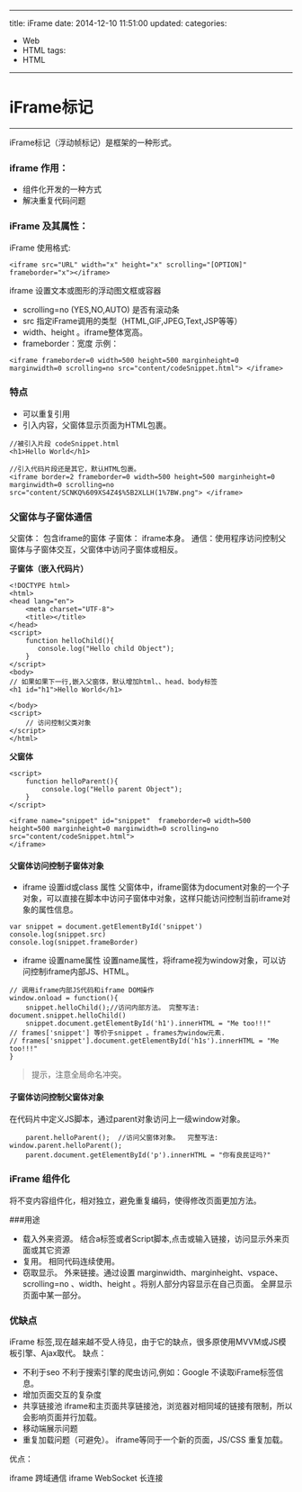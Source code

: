 ﻿----
title: iFrame
date: 2014-12-10 11:51:00
updated:
categories: 
- Web
- HTML
tags:
- HTML
----

iFrame标记
===

---

iFrame标记（浮动帧标记）是框架的一种形式。 

### iframe 作用：
* 组件化开发的一种方式
* 解决重复代码问题

### iFrame 及其属性：
iFrame 使用格式:
```
<iframe src="URL" width="x" height="x" scrolling="[OPTION]" frameborder="x"></iframe>
```
iframe 设置文本或图形的浮动图文框或容器
* scrolling=no (YES,NO,AUTO) 是否有滚动条
* src 指定iFrame调用的类型（HTML,GIF,JPEG,Text,JSP等等）
* width、height 。iframe整体宽高。
* frameborder：宽度
示例：
```
<iframe frameborder=0 width=500 height=500 marginheight=0 marginwidth=0 scrolling=no src="content/codeSnippet.html"> </iframe>
```

### 特点
* 可以重复引用
* 引入内容，父窗体显示页面为HTML包裹。
```
//被引入片段 codeSnippet.html
<h1>Hello World</h1>
```
```
//引入代码片段还是其它，默认HTML包裹。
<iframe border=2 frameborder=0 width=500 height=500 marginheight=0 marginwidth=0 scrolling=no src="content/SCNKQ%609XS4Z4$%5B2XLLH(1%7BW.png"> </iframe>
```


### 父窗体与子窗体通信
父窗体： 包含iframe的窗体
子窗体： iframe本身。
通信：使用程序访问控制父窗体与子窗体交互，父窗体中访问子窗体或相反。

**子窗体（嵌入代码片）**
```
<!DOCTYPE html>
<html>
<head lang="en">
    <meta charset="UTF-8">
    <title></title>
</head>
<script>
    function helloChild(){
       console.log("Hello child Object");
    }
</script>
<body>
// 如果如果下一行,嵌入父窗体，默认增加html、、head、body标签
<h1 id="h1">Hello World</h1>

</body>
<script>
    // 访问控制父类对象
</script>
</html>
```
**父窗体**
```
<script>
	function helloParent(){
	    console.log("Hello parent Object");
	}
</script>

<iframe name="snippet" id="snippet"  frameborder=0 width=500 height=500 marginheight=0 marginwidth=0 scrolling=no src="content/codeSnippet.html">
</iframe>

```

#### 父窗体访问控制子窗体对象

* iframe 设置id或class 属性
父窗体中，iframe窗体为document对象的一个子对象，可以直接在脚本中访问子窗体中对象，这样只能访问控制当前iframe对象的属性信息。
```
var snippet = document.getElementById('snippet')
console.log(snippet.src)
console.log(snippet.frameBorder)
```
* iframe 设置name属性
设置name属性，将iframe视为window对象，可以访问控制iframe内部JS、HTML。
```
// 调用iframe内部JS代码和iframe DOM操作
window.onload = function(){
    snippet.helloChild();//访问内部方法。 完整写法:  document.snippet.helloChild()
    snippet.document.getElementById('h1').innerHTML = "Me too!!!"
// frames['snippet'] 等价于snippet 。frames为window元素.
// frames['snippet'].document.getElementById('h1s').innerHTML = "Me too!!!"   
}
```
>提示，注意全局命名冲突。

#### 子窗体访问控制父窗体对象
在代码片中定义JS脚本，通过parent对象访问上一级window对象。
```
    parent.helloParent();  //访问父窗体对象。  完整写法:   window.parent.helloParent();
    parent.document.getElementById('p').innerHTML = "你有良民证吗?"
```

### iFrame 组件化
将不变内容组件化，相对独立，避免重复编码，使得修改页面更加方法。

###用途
* 载入外来资源。
  结合a标签或者Script脚本,点击或输入链接，访问显示外来页面或其它资源
* 复用。
相同代码连续使用。
* 窃取显示。
外来链接。通过设置 marginwidth、marginheight、vspace、scrolling=no 、width、height 。将别人部分内容显示在自己页面。
全屏显示页面中某一部分。


### 优缺点
iFrame 标签,现在越来越不受人待见，由于它的缺点，很多原使用MVVM或JS模板引擎、Ajax取代。
缺点：
* 不利于seo
不利于搜索引擎的爬虫访问,例如：Google 不读取iFrame标签信息。
* 增加页面交互的复杂度
* 共享链接池
iframe和主页面共享链接池，浏览器对相同域的链接有限制，所以会影响页面并行加载。
* 移动端展示问题
* 重复加载问题（可避免）。
iframe等同于一个新的页面，JS/CSS 重复加载。

优点：

iframe 跨域通信
iframe WebSocket 长连接






